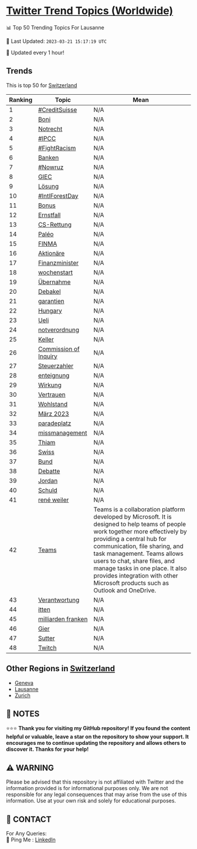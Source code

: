 [Twitter Trend Topics (Worldwide)](https://github.com/ErcinDedeoglu/Twitter-Trend-Topics)
==========


📊 Top 50 Trending Topics For Lausanne

📆 Last Updated: `2023-03-21 15:17:19 UTC`

🔧 Updated every 1 hour!


## Trends

This is top 50 for [Switzerland](</Switzerland>)

| Ranking | Topic | Mean |
| ------- | ------------ | ------------ |
| 1 | [#CreditSuisse](http://twitter.com/search?q=%23CreditSuisse) | N/A |
| 2 | [Boni](http://twitter.com/search?q=Boni) | N/A |
| 3 | [Notrecht](http://twitter.com/search?q=Notrecht) | N/A |
| 4 | [#IPCC](http://twitter.com/search?q=%23IPCC) | N/A |
| 5 | [#FightRacism](http://twitter.com/search?q=%23FightRacism) | N/A |
| 6 | [Banken](http://twitter.com/search?q=Banken) | N/A |
| 7 | [#Nowruz](http://twitter.com/search?q=%23Nowruz) | N/A |
| 8 | [GIEC](http://twitter.com/search?q=GIEC) | N/A |
| 9 | [Lösung](http://twitter.com/search?q=L%c3%b6sung) | N/A |
| 10 | [#IntlForestDay](http://twitter.com/search?q=%23IntlForestDay) | N/A |
| 11 | [Bonus](http://twitter.com/search?q=Bonus) | N/A |
| 12 | [Ernstfall](http://twitter.com/search?q=Ernstfall) | N/A |
| 13 | [CS-Rettung](http://twitter.com/search?q=CS-Rettung) | N/A |
| 14 | [Paléo](http://twitter.com/search?q=Pal%c3%a9o) | N/A |
| 15 | [FINMA](http://twitter.com/search?q=FINMA) | N/A |
| 16 | [Aktionäre](http://twitter.com/search?q=Aktion%c3%a4re) | N/A |
| 17 | [Finanzminister](http://twitter.com/search?q=Finanzminister) | N/A |
| 18 | [wochenstart](http://twitter.com/search?q=wochenstart) | N/A |
| 19 | [Übernahme](http://twitter.com/search?q=%c3%9cbernahme) | N/A |
| 20 | [Debakel](http://twitter.com/search?q=Debakel) | N/A |
| 21 | [garantien](http://twitter.com/search?q=garantien) | N/A |
| 22 | [Hungary](http://twitter.com/search?q=Hungary) | N/A |
| 23 | [Ueli](http://twitter.com/search?q=Ueli) | N/A |
| 24 | [notverordnung](http://twitter.com/search?q=notverordnung) | N/A |
| 25 | [Keller](http://twitter.com/search?q=Keller) | N/A |
| 26 | [Commission of Inquiry](http://twitter.com/search?q=Commission+of+Inquiry) | N/A |
| 27 | [Steuerzahler](http://twitter.com/search?q=Steuerzahler) | N/A |
| 28 | [enteignung](http://twitter.com/search?q=enteignung) | N/A |
| 29 | [Wirkung](http://twitter.com/search?q=Wirkung) | N/A |
| 30 | [Vertrauen](http://twitter.com/search?q=Vertrauen) | N/A |
| 31 | [Wohlstand](http://twitter.com/search?q=Wohlstand) | N/A |
| 32 | [März 2023](http://twitter.com/search?q=M%c3%a4rz+2023) | N/A |
| 33 | [paradeplatz](http://twitter.com/search?q=paradeplatz) | N/A |
| 34 | [missmanagement](http://twitter.com/search?q=missmanagement) | N/A |
| 35 | [Thiam](http://twitter.com/search?q=Thiam) | N/A |
| 36 | [Swiss](http://twitter.com/search?q=Swiss) | N/A |
| 37 | [Bund](http://twitter.com/search?q=Bund) | N/A |
| 38 | [Debatte](http://twitter.com/search?q=Debatte) | N/A |
| 39 | [Jordan](http://twitter.com/search?q=Jordan) | N/A |
| 40 | [Schuld](http://twitter.com/search?q=Schuld) | N/A |
| 41 | [rené weiler](http://twitter.com/search?q=ren%c3%a9+weiler) | N/A |
| 42 | [Teams](http://twitter.com/search?q=Teams) | Teams is a collaboration platform developed by Microsoft. It is designed to help teams of people work together more effectively by providing a central hub for communication, file sharing, and task management. Teams allows users to chat, share files, and manage tasks in one place. It also provides integration with other Microsoft products such as Outlook and OneDrive. |
| 43 | [Verantwortung](http://twitter.com/search?q=Verantwortung) | N/A |
| 44 | [itten](http://twitter.com/search?q=itten) | N/A |
| 45 | [milliarden franken](http://twitter.com/search?q=milliarden+franken) | N/A |
| 46 | [Gier](http://twitter.com/search?q=Gier) | N/A |
| 47 | [Sutter](http://twitter.com/search?q=Sutter) | N/A |
| 48 | [Twitch](http://twitter.com/search?q=Twitch) | N/A |



## Other Regions in [Switzerland](</Switzerland>)

* [Geneva](</Switzerland/Geneva.md>)
* [Lausanne](</Switzerland/Lausanne.md>)
* [Zurich](</Switzerland/Zurich.md>)



## 📝 NOTES

⭐⭐⭐ **Thank you for visiting my GitHub repository! If you found the content helpful or valuable, leave a star on the repository to show your support. It encourages me to continue updating the repository and allows others to discover it. Thanks for your help!**


## ⚠️ WARNING

Please be advised that this repository is not affiliated with Twitter and the information provided is for informational purposes only. We are not responsible for any legal consequences that may arise from the use of this information. Use at your own risk and solely for educational purposes.


## 📨 CONTACT

 For Any Queries:  
            🏓 Ping Me : [LinkedIn](https://www.linkedin.com/in/ercindedeoglu/)
